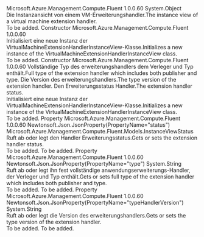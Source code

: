 <Type Name="VirtualMachineExtensionHandlerInstanceView" FullName="Microsoft.Azure.Management.Compute.Fluent.Models.VirtualMachineExtensionHandlerInstanceView">
  <TypeSignature Language="C#" Value="public class VirtualMachineExtensionHandlerInstanceView" />
  <TypeSignature Language="ILAsm" Value=".class public auto ansi beforefieldinit VirtualMachineExtensionHandlerInstanceView extends System.Object" />
  <TypeSignature Language="DocId" Value="T:Microsoft.Azure.Management.Compute.Fluent.Models.VirtualMachineExtensionHandlerInstanceView" />
  <TypeSignature Language="VB.NET" Value="Public Class VirtualMachineExtensionHandlerInstanceView" />
  <TypeSignature Language="F#" Value="type VirtualMachineExtensionHandlerInstanceView = class" />
  <AssemblyInfo>
    <AssemblyName>Microsoft.Azure.Management.Compute.Fluent</AssemblyName>
    <AssemblyVersion>1.0.0.60</AssemblyVersion>
  </AssemblyInfo>
  <Base>
    <BaseTypeName>System.Object</BaseTypeName>
  </Base>
  <Interfaces />
  <Docs>
    <summary>
            <span data-ttu-id="3628a-101">Die Instanzansicht von einem VM-Erweiterungshandler.</span><span class="sxs-lookup"><span data-stu-id="3628a-101">The instance view of a virtual machine extension handler.</span></span>
            </summary>
    <remarks>To be added.</remarks>
  </Docs>
  <Members>
    <Member MemberName=".ctor">
      <MemberSignature Language="C#" Value="public VirtualMachineExtensionHandlerInstanceView ();" />
      <MemberSignature Language="ILAsm" Value=".method public hidebysig specialname rtspecialname instance void .ctor() cil managed" />
      <MemberSignature Language="DocId" Value="M:Microsoft.Azure.Management.Compute.Fluent.Models.VirtualMachineExtensionHandlerInstanceView.#ctor" />
      <MemberSignature Language="VB.NET" Value="Public Sub New ()" />
      <MemberType>Constructor</MemberType>
      <AssemblyInfo>
        <AssemblyName>Microsoft.Azure.Management.Compute.Fluent</AssemblyName>
        <AssemblyVersion>1.0.0.60</AssemblyVersion>
      </AssemblyInfo>
      <Parameters />
      <Docs>
        <summary>
            <span data-ttu-id="3628a-102">Initialisiert eine neue Instanz der VirtualMachineExtensionHandlerInstanceView-Klasse.</span><span class="sxs-lookup"><span data-stu-id="3628a-102">Initializes a new instance of the VirtualMachineExtensionHandlerInstanceView class.</span></span>
            </summary>
        <remarks>To be added.</remarks>
      </Docs>
    </Member>
    <Member MemberName=".ctor">
      <MemberSignature Language="C#" Value="public VirtualMachineExtensionHandlerInstanceView (string type = null, string typeHandlerVersion = null, Microsoft.Azure.Management.Compute.Fluent.Models.InstanceViewStatus status = null);" />
      <MemberSignature Language="ILAsm" Value=".method public hidebysig specialname rtspecialname instance void .ctor(string type, string typeHandlerVersion, class Microsoft.Azure.Management.Compute.Fluent.Models.InstanceViewStatus status) cil managed" />
      <MemberSignature Language="DocId" Value="M:Microsoft.Azure.Management.Compute.Fluent.Models.VirtualMachineExtensionHandlerInstanceView.#ctor(System.String,System.String,Microsoft.Azure.Management.Compute.Fluent.Models.InstanceViewStatus)" />
      <MemberSignature Language="VB.NET" Value="Public Sub New (Optional type As String = null, Optional typeHandlerVersion As String = null, Optional status As InstanceViewStatus = null)" />
      <MemberSignature Language="F#" Value="new Microsoft.Azure.Management.Compute.Fluent.Models.VirtualMachineExtensionHandlerInstanceView : string * string * Microsoft.Azure.Management.Compute.Fluent.Models.InstanceViewStatus -&gt; Microsoft.Azure.Management.Compute.Fluent.Models.VirtualMachineExtensionHandlerInstanceView" Usage="new Microsoft.Azure.Management.Compute.Fluent.Models.VirtualMachineExtensionHandlerInstanceView (type, typeHandlerVersion, status)" />
      <MemberType>Constructor</MemberType>
      <AssemblyInfo>
        <AssemblyName>Microsoft.Azure.Management.Compute.Fluent</AssemblyName>
        <AssemblyVersion>1.0.0.60</AssemblyVersion>
      </AssemblyInfo>
      <Parameters>
        <Parameter Name="type" Type="System.String" />
        <Parameter Name="typeHandlerVersion" Type="System.String" />
        <Parameter Name="status" Type="Microsoft.Azure.Management.Compute.Fluent.Models.InstanceViewStatus" />
      </Parameters>
      <Docs>
        <param name="type"><span data-ttu-id="3628a-103">Vollständige Typ des erweiterungshandlers dem Verleger und Typ enthält.</span><span class="sxs-lookup"><span data-stu-id="3628a-103">Full type of the extension handler which includes both publisher and type.</span></span></param>
        <param name="typeHandlerVersion"><span data-ttu-id="3628a-104">Die Version des erweiterungshandlers.</span><span class="sxs-lookup"><span data-stu-id="3628a-104">The type version of the extension handler.</span></span></param>
        <param name="status"><span data-ttu-id="3628a-105">Den Erweiterungsstatus Handler.</span><span class="sxs-lookup"><span data-stu-id="3628a-105">The extension handler status.</span></span></param>
        <summary>
            <span data-ttu-id="3628a-106">Initialisiert eine neue Instanz der VirtualMachineExtensionHandlerInstanceView-Klasse.</span><span class="sxs-lookup"><span data-stu-id="3628a-106">Initializes a new instance of the VirtualMachineExtensionHandlerInstanceView class.</span></span>
            </summary>
        <remarks>To be added.</remarks>
      </Docs>
    </Member>
    <Member MemberName="Status">
      <MemberSignature Language="C#" Value="public Microsoft.Azure.Management.Compute.Fluent.Models.InstanceViewStatus Status { get; set; }" />
      <MemberSignature Language="ILAsm" Value=".property instance class Microsoft.Azure.Management.Compute.Fluent.Models.InstanceViewStatus Status" />
      <MemberSignature Language="DocId" Value="P:Microsoft.Azure.Management.Compute.Fluent.Models.VirtualMachineExtensionHandlerInstanceView.Status" />
      <MemberSignature Language="VB.NET" Value="Public Property Status As InstanceViewStatus" />
      <MemberSignature Language="F#" Value="member this.Status : Microsoft.Azure.Management.Compute.Fluent.Models.InstanceViewStatus with get, set" Usage="Microsoft.Azure.Management.Compute.Fluent.Models.VirtualMachineExtensionHandlerInstanceView.Status" />
      <MemberType>Property</MemberType>
      <AssemblyInfo>
        <AssemblyName>Microsoft.Azure.Management.Compute.Fluent</AssemblyName>
        <AssemblyVersion>1.0.0.60</AssemblyVersion>
      </AssemblyInfo>
      <Attributes>
        <Attribute>
          <AttributeName>Newtonsoft.Json.JsonProperty(PropertyName="status")</AttributeName>
        </Attribute>
      </Attributes>
      <ReturnValue>
        <ReturnType>Microsoft.Azure.Management.Compute.Fluent.Models.InstanceViewStatus</ReturnType>
      </ReturnValue>
      <Docs>
        <summary>
            <span data-ttu-id="3628a-107">Ruft ab oder legt den Handler Erweiterungsstatus.</span><span class="sxs-lookup"><span data-stu-id="3628a-107">Gets or sets the extension handler status.</span></span>
            </summary>
        <value>To be added.</value>
        <remarks>To be added.</remarks>
      </Docs>
    </Member>
    <Member MemberName="Type">
      <MemberSignature Language="C#" Value="public string Type { get; set; }" />
      <MemberSignature Language="ILAsm" Value=".property instance string Type" />
      <MemberSignature Language="DocId" Value="P:Microsoft.Azure.Management.Compute.Fluent.Models.VirtualMachineExtensionHandlerInstanceView.Type" />
      <MemberSignature Language="VB.NET" Value="Public Property Type As String" />
      <MemberSignature Language="F#" Value="member this.Type : string with get, set" Usage="Microsoft.Azure.Management.Compute.Fluent.Models.VirtualMachineExtensionHandlerInstanceView.Type" />
      <MemberType>Property</MemberType>
      <AssemblyInfo>
        <AssemblyName>Microsoft.Azure.Management.Compute.Fluent</AssemblyName>
        <AssemblyVersion>1.0.0.60</AssemblyVersion>
      </AssemblyInfo>
      <Attributes>
        <Attribute>
          <AttributeName>Newtonsoft.Json.JsonProperty(PropertyName="type")</AttributeName>
        </Attribute>
      </Attributes>
      <ReturnValue>
        <ReturnType>System.String</ReturnType>
      </ReturnValue>
      <Docs>
        <summary>
            <span data-ttu-id="3628a-108">Ruft ab oder legt ihn fest vollständige anwendungserweiterungs-Handler, der Verleger und Typ enthält.</span><span class="sxs-lookup"><span data-stu-id="3628a-108">Gets or sets full type of the extension handler which includes both publisher and type.</span></span>
            </summary>
        <value>To be added.</value>
        <remarks>To be added.</remarks>
      </Docs>
    </Member>
    <Member MemberName="TypeHandlerVersion">
      <MemberSignature Language="C#" Value="public string TypeHandlerVersion { get; set; }" />
      <MemberSignature Language="ILAsm" Value=".property instance string TypeHandlerVersion" />
      <MemberSignature Language="DocId" Value="P:Microsoft.Azure.Management.Compute.Fluent.Models.VirtualMachineExtensionHandlerInstanceView.TypeHandlerVersion" />
      <MemberSignature Language="VB.NET" Value="Public Property TypeHandlerVersion As String" />
      <MemberSignature Language="F#" Value="member this.TypeHandlerVersion : string with get, set" Usage="Microsoft.Azure.Management.Compute.Fluent.Models.VirtualMachineExtensionHandlerInstanceView.TypeHandlerVersion" />
      <MemberType>Property</MemberType>
      <AssemblyInfo>
        <AssemblyName>Microsoft.Azure.Management.Compute.Fluent</AssemblyName>
        <AssemblyVersion>1.0.0.60</AssemblyVersion>
      </AssemblyInfo>
      <Attributes>
        <Attribute>
          <AttributeName>Newtonsoft.Json.JsonProperty(PropertyName="typeHandlerVersion")</AttributeName>
        </Attribute>
      </Attributes>
      <ReturnValue>
        <ReturnType>System.String</ReturnType>
      </ReturnValue>
      <Docs>
        <summary>
            <span data-ttu-id="3628a-109">Ruft ab oder legt die Version des erweiterungshandlers.</span><span class="sxs-lookup"><span data-stu-id="3628a-109">Gets or sets the type version of the extension handler.</span></span>
            </summary>
        <value>To be added.</value>
        <remarks>To be added.</remarks>
      </Docs>
    </Member>
  </Members>
</Type>
